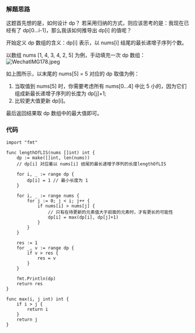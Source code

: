### 解题思路
这题首先想的是，如何设计 dp？
若采用归纳的方式，则应该思考的是：我现在已经有了 dp[0...i-1]，那么我该如何推导出 dp[i] 的值呢？

开始定义 dp 数组的含义：dp[i] 表示，以 nums[i] 结尾的最长递增子序列个数。

以数组 nums [1, 4, 3, 4, 2, 5] 为例，手动填充一次 dp 数组：
![WechatIMG178.jpeg](https://pic.leetcode-cn.com/1631027720-VQAMhm-WechatIMG178.jpeg)

如上图所示，以末尾的 nums[5] = 5 对应的 dp 取值为例：
1. 当取值到 nums[5] 时，你需要考虑所有 nums[0...4] 中比 5 小的，因为它们组成新最长递增子序列的长度为 dp[j]+1;
2. 比较更大值更新 dp[i]。

最后返回结果取 dp 数组中的最大值即可。

### 代码

```golang
import "fmt"

func lengthOfLIS(nums []int) int {
	dp := make([]int, len(nums))
	// dp[i] 对应着以 nums[i] 结尾的最长递增子序列的长度lengthOfLIS

	for i, _ := range dp {
		dp[i] = 1 // 最小长度为 1
	}

	for i, _ := range nums {
		for j := 0; j < i; j++ {
			if nums[i] > nums[j] {
				// 只有在待更新的元素值大于前面的元素时，才有更长的可能性
				dp[i] = max(dp[i], dp[j]+1)
			}
		}
	}

	res := 1
	for _, v := range dp {
		if v > res {
			res = v
		}
	}

    fmt.Println(dp)
	return res
}

func max(i, j int) int {
	if i > j {
		return i
	}
	return j
}
```